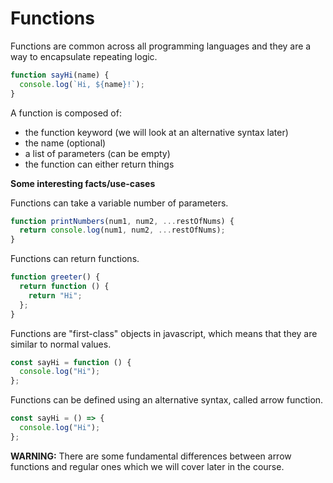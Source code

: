 # Functions

Functions are common across all programming languages and they are a way to encapsulate repeating logic.

```javascript
function sayHi(name) {
  console.log(`Hi, ${name}!`);
}
```

A function is composed of:

- the function keyword (we will look at an alternative syntax later)
- the name (optional)
- a list of parameters (can be empty)
- the function can either return things 

**Some interesting facts/use-cases**

Functions can take a variable number of parameters.

```javascript
function printNumbers(num1, num2, ...restOfNums) {
  return console.log(num1, num2, ...restOfNums);
}
```

Functions can return functions.

```javascript
function greeter() {
  return function () {
    return "Hi";
  };
}
```

Functions are "first-class" objects in javascript, which means that they are similar to normal values.

```javascript
const sayHi = function () {
  console.log("Hi");
};
```

Functions can be defined using an alternative syntax, called arrow function.

```javascript
const sayHi = () => {
  console.log("Hi");
};
```

**WARNING:** There are some fundamental differences between arrow functions and regular ones which we will cover later in the course.
